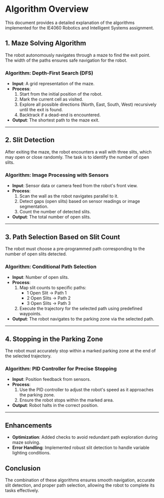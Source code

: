 
# Algorithm Overview

This document provides a detailed explanation of the algorithms implemented for the IE4060 Robotics and Intelligent Systems assignment. 

## 1. Maze Solving Algorithm
The robot autonomously navigates through a maze to find the exit point. The width of the paths ensures safe navigation for the robot.

### Algorithm: Depth-First Search (DFS)
- **Input**: A grid representation of the maze.
- **Process**:
  1. Start from the initial position of the robot.
  2. Mark the current cell as visited.
  3. Explore all possible directions (North, East, South, West) recursively until the exit is found.
  4. Backtrack if a dead-end is encountered.
- **Output**: The shortest path to the maze exit.

---

## 2. Slit Detection
After exiting the maze, the robot encounters a wall with three slits, which may open or close randomly. The task is to identify the number of open slits.

### Algorithm: Image Processing with Sensors
- **Input**: Sensor data or camera feed from the robot's front view.
- **Process**:
  1. Scan the wall as the robot navigates parallel to it.
  2. Detect gaps (open slits) based on sensor readings or image segmentation.
  3. Count the number of detected slits.
- **Output**: The total number of open slits.

---

## 3. Path Selection Based on Slit Count
The robot must choose a pre-programmed path corresponding to the number of open slits detected.

### Algorithm: Conditional Path Selection
- **Input**: Number of open slits.
- **Process**:
  1. Map slit counts to specific paths:
     - 1 Open Slit → Path 1
     - 2 Open Slits → Path 2
     - 3 Open Slits → Path 3
  2. Execute the trajectory for the selected path using predefined waypoints.
- **Output**: The robot navigates to the parking zone via the selected path.

---

## 4. Stopping in the Parking Zone
The robot must accurately stop within a marked parking zone at the end of the selected trajectory.

### Algorithm: PID Controller for Precise Stopping
- **Input**: Position feedback from sensors.
- **Process**:
  1. Use the PID controller to adjust the robot's speed as it approaches the parking zone.
  2. Ensure the robot stops within the marked area.
- **Output**: Robot halts in the correct position.

---

## Enhancements
- **Optimization**: Added checks to avoid redundant path exploration during maze solving.
- **Error Handling**: Implemented robust slit detection to handle variable lighting conditions.

## Conclusion
The combination of these algorithms ensures smooth navigation, accurate slit detection, and proper path selection, allowing the robot to complete its tasks effectively.
